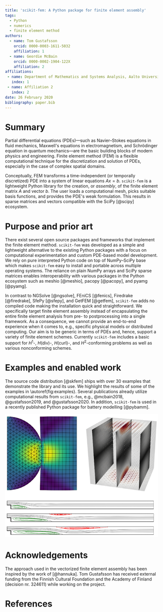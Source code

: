 ```yaml
---
title: 'scikit-fem: A Python package for finite element assembly'
tags:
  - Python
  - numerics
  - finite element method
authors:
  - name: Tom Gustafsson
    orcid: 0000-0003-1611-5032
    affiliation: 1
  - name: Geordie McBain
    orcid: 0000-0002-1904-122X
    affiliation: 2
affiliations:
 - name: Department of Mathematics and Systems Analysis, Aalto University
   index: 1
 - name: Affiliation 2
   index: 2
date: 26 February 2020
bibliography: paper.bib
---
```


# Summary

Partial differential equations (PDEs)—such as Navier–Stokes equations in
fluid mechanics, Maxwell's equations in electromagnetism, and Schrödinger
equation in quantum mechanics—are the basic building blocks of modern physics
and engineering.  Finite element method (FEM) is a flexible computational
technique for the discretization and solution of PDEs, especially in the case
of complex spatial domains.

Conceptually, FEM transforms a time-independent (or temporally discretized) PDE
into a system of linear equations $Ax=b$.  `scikit-fem` is a lightweight Python
library for the creation, or *assembly*, of the finite element matrix $A$ and
vector $b$.  The user loads a computational mesh, picks suitable basis
functions, and provides the PDE's weak formulation.  This results in sparse
matrices and vectors compatible with the SciPy [@scipy] ecosystem.

# Purpose and prior art

There exist several open source packages and frameworks that implement the
finite element method.  `scikit-fem` was developed as a simple and lightweight
alternative to the existing Python packages with a focus on computational
experimentation and custom PDE-based model development.  We rely on pure
interpreted Python code on top of NumPy–SciPy base which makes `scikit-fem` easy
to install and portable across multiple operating systems.  The reliance on
plain NumPy arrays and SciPy sparse matrices enables interoperability with
various packages in the Python ecosystem such as meshio [@meshio], pacopy
[@pacopy], and pyamg [@pyamg].

In contrast to NGSolve [@ngsolve], FEniCS [@fenics], Firedrake [@firedrake],
SfePy [@sfepy], and GetFEM [@getfem], `scikit-fem` adds no compiled code making
the installation quick and straightforward.  We specifically target finite
element assembly instead of encapsulating the entire finite element analysis
from pre- to postprocessing into a single framework.  As a consequence, we
cannot provide an end-to-end experience when it comes to, e.g., specific
physical models or distributed computing.  Our aim is to be generic in terms of
PDEs and, hence, support a variety of finite element schemes.  Currently
`scikit-fem` includes a basic support for $H^1$-, $H(\mathrm{div})$-,
$H(\mathrm{curl})$-, and $H^2$-conforming problems as well as various
nonconforming schemes.

# Examples and enabled work

The source code distribution [@skfem] ships with over 30 examples that
demonstrate the library and its use.  We highlight the results of some of the
examples in \autoref{fig:examples}.  Several publications already utilize
computational results from `scikit-fem`, e.g., @mcbain2018, @gustafsson2019, and
@gustafsson2020.  In addition, `scikit-fem` is used in a recently published
Python package for battery modelling [@pybamm].

![(Top left.) A combination of triangular and quadrilateral elements is used to solve the linear elastic contact problem. (Top right.) The lowest order tetrahedral Nédélect element is used to solve a $H(\mathrm{curl})$-conforming model problem. (Bottom.) The Taylor–Hood element is used to solve the Navier-Stokes flow over a backward-facing step for different Reynolds numbers.\label{fig:examples}](examples.png)

# Acknowledgements

The approach used in the vectorized finite element assembly has been inspired by
the work of [@hannuka].  Tom Gustafsson has received external funding from the
Finnish Cultural Foundation and the Academy of Finland (decision nr. 324611)
while working on the project.

# References
